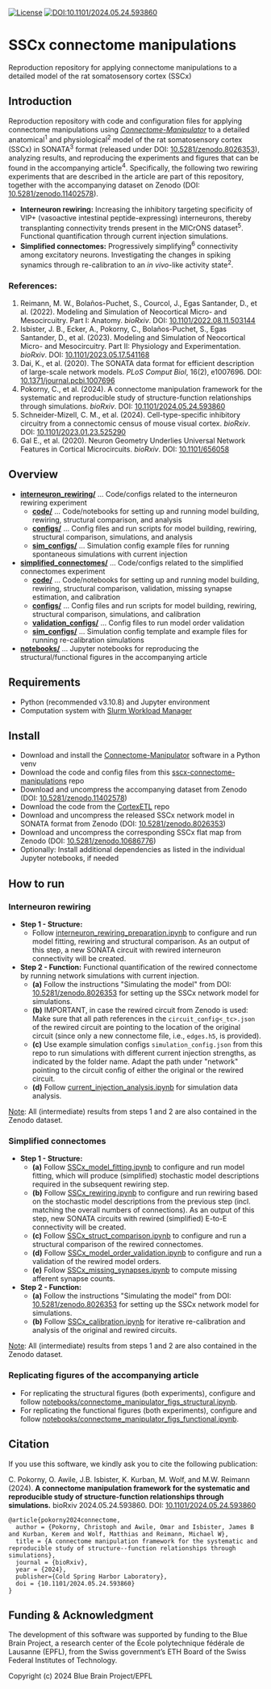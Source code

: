 [![License](https://img.shields.io/badge/License-Apache_2.0-blue.svg)](https://opensource.org/licenses/Apache-2.0)
[![DOI:10.1101/2024.05.24.593860](http://img.shields.io/badge/DOI-10.1101/2024.05.24.593860-B31B1B.svg)](https://doi.org/10.1101/2024.05.24.593860)

# SSCx connectome manipulations

Reproduction repository for applying connectome manipulations to a detailed model of the rat somatosensory cortex (SSCx)


## Introduction

Reproduction repository with code and configuration files for applying connectome manipulations using [_Connectome-Manipulator_](https://github.com/BlueBrain/connectome-manipulator) to a detailed anatomical<sup>1</sup> and physiological<sup>2</sup> model of the rat somatosensory cortex (SSCx) in SONATA<sup>3</sup> format (released under DOI: [10.5281/zenodo.8026353](https://doi.org/10.5281/zenodo.8026353)), analyzing results, and reproducing the experiments and figures that can be found in the accompanying article<sup>4</sup>. Specifically, the following two rewiring experiments that are described in the article are part of this repository, together with the accompanying dataset on Zenodo (DOI: [10.5281/zenodo.11402578](https://doi.org/10.5281/zenodo.11402578)).
- __Interneuron rewiring:__ Increasing the inhibitory targeting specificity of VIP+ (vasoactive intestinal peptide-expressing) interneurons, thereby transplanting connectivity trends present in the MICrONS dataset<sup>5</sup>. Functional quantification through current injection simulations.
- __Simplified connectomes:__ Progressively simplifying<sup>6</sup> connectivity among excitatory neurons. Investigating the changes in spiking synamics through re-calibration to an _in vivo_-like activity state<sup>2</sup>.

### References:

1. Reimann, M. W., Bolaños-Puchet, S., Courcol, J., Egas Santander, D., et al. (2022). Modeling and Simulation of Neocortical Micro- and Mesocircuitry. Part I: Anatomy. _bioRxiv_. DOI: [10.1101/2022.08.11.503144](https://doi.org/10.1101/2022.08.11.503144)
2. Isbister, J. B., Ecker, A., Pokorny, C., Bolaños-Puchet, S., Egas Santander, D., et al. (2023). Modeling and Simulation of Neocortical Micro- and Mesocircuitry. Part II: Physiology and Experimentation. _bioRxiv_. DOI: [10.1101/2023.05.17.541168](https://doi.org/10.1101/2023.05.17.541168)
3. Dai, K., et al. (2020). The SONATA data format for efficient description of large-scale network models. _PLoS Comput Biol_, 16(2), e1007696. DOI: [10.1371/journal.pcbi.1007696](https://doi.org/10.1371/journal.pcbi.1007696)
4. Pokorny, C., et al. (2024). A connectome manipulation framework for the systematic and reproducible study of structure-function relationships through simulations. _bioRxiv_. DOI: [10.1101/2024.05.24.593860](https://doi.org/10.1101/2024.05.24.593860)
5. Schneider-Mizell, C. M., et al. (2024). Cell-type-specific inhibitory circuitry from a connectomic census of mouse visual cortex. _bioRxiv_. DOI: [10.1101/2023.01.23.525290](https://doi.org/10.1101/2023.01.23.525290)
6. Gal E., et al. (2020). Neuron Geometry Underlies Universal Network Features in Cortical Microcircuits. _bioRxiv_. DOI: [10.1101/656058](https://doi.org/10.1101/656058)


## Overview

- [__interneuron_rewiring/__](interneuron_rewiring/) ... Code/configs related to the interneuron rewiring experiment
  - [__code/__](interneuron_rewiring/code/) ... Code/notebooks for setting up and running model building, rewiring, structural comparison, and analysis
  - [__configs/__](interneuron_rewiring/configs/) ... Config files and run scripts for model building, rewiring, structural comparison, simulations, and analysis
  - [__sim_configs/__](interneuron_rewiring/sim_configs/) ... Simulation config example files for running spontaneous simulations with current injection
- [__simplified_connectomes/__](simplified_connectomes/) ... Code/configs related to the simplified connectomes experiment
  - [__code/__](simplified_connectomes/code/) ... Code/notebooks for setting up and running model building, rewiring, structural comparison, validation, missing synapse estimation, and calibration
  - [__configs/__](simplified_connectomes/configs/) ... Config files and run scripts for model building, rewiring, structural comparison, simulations, and calibration
  - [__validation_configs/__](simplified_connectomes/validation_configs/) ... Config files to run model order validation
  - [__sim_configs/__](simplified_connectomes/sim_configs/) ... Simulation config template and example files for running re-calibration simulations
- [__notebooks/__](notebooks/) ... Jupyter notebooks for reproducing the structural/functional figures in the accompanying article


## Requirements

- Python (recommended v3.10.8) and Jupyter environment
- Computation system with [Slurm Workload Manager](https://slurm.schedmd.com)


## Install

- Download and install the [Connectome-Manipulator](https://github.com/BlueBrain/connectome-manipulator) software in a Python venv
- Download the code and config files from this [sscx-connectome-manipulations](https://github.com/BlueBrain/sscx-connectome-manipulations) repo
- Download and uncompress the accompanying dataset from Zenodo (DOI: [10.5281/zenodo.11402578](https://doi.org/10.5281/zenodo.11402578))
- Download the code from the [CortexETL](https://github.com/BlueBrain/cortexetl) repo
- Download and uncompress the released SSCx network model in SONATA format from Zenodo (DOI: [10.5281/zenodo.8026353](https://doi.org/10.5281/zenodo.8026353))
- Download and uncompress the corresponding SSCx flat map from Zenodo (DOI: [10.5281/zenodo.10686776](https://doi.org/10.5281/zenodo.10686776))
- Optionally: Install additional dependencies as listed in the individual Jupyter notebooks, if needed


## How to run

### Interneuron rewiring

- __Step 1 - Structure:__
  - Follow [interneuron_rewiring_preparation.ipynb](interneuron_rewiring/code/interneuron_rewiring_preparation.ipynb) to configure and run model fitting, rewiring and structural comparison. As an output of this step, a new SONATA circuit with rewired interneuron connectivity will be created.
- __Step 2 - Function:__ Functional quantification of the rewired connectome by running network simulations with current injection.
  - __(a)__ Follow the instructions "Simulating the model" from DOI: [10.5281/zenodo.8026353](https://doi.org/10.5281/zenodo.8026353) for setting up the SSCx network model for simulations.
  - __(b)__ IMPORTANT, in case the rewired circuit from Zenodo is used: Make sure that all path references in the `circuit_config<_tc>.json` of the rewired circuit are pointing to the location of the original circuit (since only a new connectome file, i.e., `edges.h5`, is provided).
  - __(c)__ Use example simulation configs `simulation_config.json` from this repo to run simulations with different current injection strengths, as indicated by the folder name. Adapt the path under "network" pointing to the circuit config of either the original or the rewired circuit.
  - __(d)__ Follow [current_injection_analysis.ipynb](interneuron_rewiring/code/current_injection_analysis.ipynb) for simulation data analysis.

<ins>Note</ins>: All (intermediate) results from steps 1 and 2 are also contained in the Zenodo dataset.

### Simplified connectomes

- __Step 1 - Structure:__
  - __(a)__ Follow [SSCx_model_fitting.ipynb](simplified_connectomes/code/SSCx_model_fitting.ipynb) to configure and run model fitting, which will produce (simplified) stochastic model descriptions required in the subsequent rewiring step.
  - __(b)__ Follow [SSCx_rewiring.ipynb](simplified_connectomes/code/SSCx_rewiring.ipynb) to configure and run rewiring based on the stochastic model descriptions from the previous step (incl. matching the overall numbers of connections). As an output of this step, new SONATA circuits with rewired (simplified) E-to-E connectivity will be created.
  - __(c)__ Follow [SSCx_struct_comparison.ipynb](simplified_connectomes/code/SSCx_struct_comparison.ipynb) to configure and run a structural comparison of the rewired connectomes.
  - __(d)__ Follow [SSCx_model_order_validation.ipynb](simplified_connectomes/code/SSCx_model_order_validation.ipynb) to configure and run a validation of the rewired model orders.
  - __(e)__ Follow [SSCx_missing_synapses.ipynb](simplified_connectomes/code/SSCx_missing_synapses.ipynb) to compute missing afferent synapse counts.
- __Step 2 - Function:__
  - __(a)__ Follow the instructions "Simulating the model" from DOI: [10.5281/zenodo.8026353](https://doi.org/10.5281/zenodo.8026353) for setting up the SSCx network model for simulations.
  - __(b)__ Follow [SSCx_calibration.ipynb](simplified_connectomes/code/SSCx_calibration.ipynb) for iterative re-calibration and analysis of the original and rewired circuits.

<ins>Note</ins>: All (intermediate) results from steps 1 and 2 are also contained in the Zenodo dataset.

### Replicating figures of the accompanying article

- For replicating the structural figures (both experiments), configure and follow [notebooks/connectome_manipulator_figs_structural.ipynb](notebooks/connectome_manipulator_figs_structural.ipynb).
- For replicating the functional figures (both experiments), configure and follow [notebooks/connectome_manipulator_figs_functional.ipynb](notebooks/connectome_manipulator_figs_functional.ipynb).


## Citation

If you use this software, we kindly ask you to cite the following publication:

C. Pokorny, O. Awile, J.B. Isbister, K. Kurban, M. Wolf, and M.W. Reimann (2024). __A connectome manipulation framework for the systematic and reproducible study of structure-function relationships through simulations.__ bioRxiv 2024.05.24.593860. DOI: [10.1101/2024.05.24.593860](https://doi.org/10.1101/2024.05.24.593860)

```
@article{pokorny2024connectome,
  author = {Pokorny, Christoph and Awile, Omar and Isbister, James B and Kurban, Kerem and Wolf, Matthias and Reimann, Michael W},
  title = {A connectome manipulation framework for the systematic and reproducible study of structure--function relationships through simulations},
  journal = {bioRxiv},
  year = {2024},
  publisher={Cold Spring Harbor Laboratory},
  doi = {10.1101/2024.05.24.593860}
}
```

## Funding & Acknowledgment

The development of this software was supported by funding to the Blue Brain Project, a research center of the École polytechnique fédérale de Lausanne (EPFL), from the Swiss government’s ETH Board of the Swiss Federal Institutes of Technology.

Copyright (c) 2024 Blue Brain Project/EPFL
